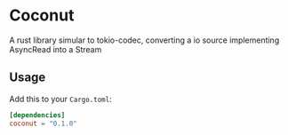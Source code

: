 # Coconut

A rust library simular to tokio-codec, converting a io source implementing AsyncRead into a Stream

## Usage

Add this to your `Cargo.toml`:

```toml
[dependencies]
coconut = "0.1.0"
```
